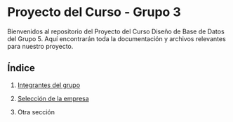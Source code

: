 # Proyecto del Curso - Grupo 3

Bienvenidos al repositorio del Proyecto del Curso Diseño de Base de Datos del Grupo 5. Aquí encontrarán toda la documentación y archivos relevantes para nuestro proyecto.

## Índice

1. [Integrantes del grupo](01.%20Integrantes/integrantes.md)

2. [Selección de la empresa](02.%20Selección%20de%20la%20empresa/seleccion_empresa.md)

3. Otra sección
